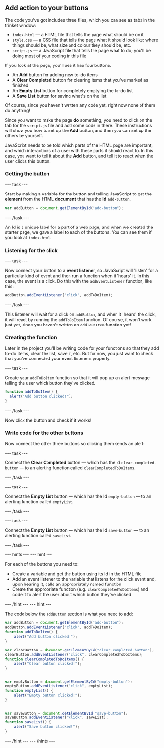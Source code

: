 ## Add action to your buttons

The code you've got includes three files, which you can see as tabs in the trinket window:
  - `index.html` — a HTML file that tells the page what should be on it
  - `style.css` — a CSS file that tells the page what it should look like: where things should be, what size and colour they should be, etc.
  - `script.js` — a JavaScript file that tells the page what to do; you'll be doing most of your coding in this file

If you look at the page, you'll see it has four buttons:

  - An **Add** button for adding new to-do items
  - A **Clear Completed** button for clearing items that you've marked as finished
  - An **Empty List** button for completely emptying the to-do list
  - A **Save List** button for saving what's on the list

Of course, since you haven't written any code yet, right now none of them do anything!

Since you want to make the page **do** something, you need to click on the tab for the `script.js` file and add some code in there. These instructions will show you how to set up the **Add** button, and then you can set up the others by yourself.

JavaScript needs to be told which parts of the HTML page are important, and which interactions of a user with these parts it should react to. In this case, you want to tell it about the **Add** button, and tell it to react when the user clicks this button.

### Getting the button

--- task ---

Start by making a variable for the button and telling JavaScript to get the **element** from the HTML **document** that has the **Id** `add-button`. 

```JavaScript
var addButton = document.getElementById("add-button");
```

--- /task ---

An Id is a unique label for a part of a web page, and when we created the starter page, we gave a label to each of the buttons. You can see them if you look at `index.html`.

### Listening for the click

--- task ---

Now connect your button to a **event listener**, so JavaScript will 'listen' for a particular kind of event and then run a function when it 'hears' it. In this case, the event is a click. Do this with the `addEventListener` function, like this:

```JavaScript
addButton.addEventListener("click", addToDoItem);
```

--- /task ---

This listener will wait for a click on `addButton`, and when it 'hears' the click, it will react by running the `addToDoItem` function. Of course, it won't work just yet, since you haven't written an `addToDoItem` function yet!

### Creating the function
Later in the project you'll be writing code for your functions so that they add to-do items, clear the list, save it, etc. But for now, you just want to check that you've connected your event listeners properly. 

--- task ---

Create your `addToDoItem` function so that it will pop up an alert message telling the user which button they've clicked.

```JavaScript
function addToDoItem() {
  alert("Add button clicked!");
}
```

--- /task ---

Now click the button and check if it works!

### Write code for the other buttons
Now connect the other three buttons so clicking them sends an alert:

--- task ---

Connect the **Clear Completed** button — which has the Id `clear-completed-button` — to an alerting function called `clearCompletedToDoItems`.

--- /task ---

--- task ---

Connect the **Empty List** button — which has the Id `empty-button` — to an alerting function called `emptyList`.

--- /task ---

--- task ---

Connect the **Empty List** button — which has the Id `save-button` — to an alerting function called `saveList`.

--- /task ---

--- hints ---
--- hint ---

For each of the buttons you need to:

  - Create a variable and get the button using its Id in the HTML file
  - Add an event listener to the variable that listens for the click event and, upon hearing it, calls an appropriately named function
  - Create the appropriate function (e.g. `clearCompletedToDoItems`) and code it to alert the user about which button they've clicked

--- /hint ---
--- hint ---

The code below the `addButton` section is what you need to add:

```JavaScript
var addButton = document.getElementById("add-button");
addButton.addEventListener("click", addToDoItem);
function addToDoItem() {
    alert("Add button clicked!");
}

var clearButton = document.getElementById("clear-completed-button");
clearButton.addEventListener("click", clearCompletedToDoItems);
function clearCompletedToDoItems() {
    alert("Clear button clicked!");
}


var emptyButton = document.getElementById("empty-button");
emptyButton.addEventListener("click", emptyList);
function emptyList() {
    alert("Empty button clicked!");
}


var saveButton = document.getElementById("save-button");
saveButton.addEventListener("click", saveList);
function saveList() {
    alert("Save button clicked!");
}
```

--- /hint ---
--- /hints ---
